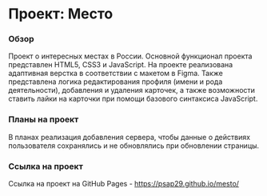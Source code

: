 # Проект: Место

### Обзор

Проект о интересных местах в России. Основной функционал проекта представлен HTML5, CSS3 и JavaScript. На проекте реализована адаптивная верстка в соответствии с макетом в Figma. Также представлена логика редактирования профиля (имени и рода деятельности), добавления и удаления карточек, а также возможности ставить лайки на карточки при помощи базового синтаксиса JavaScript. 

### Планы на проект

В планах реализация добавления сервера, чтобы данные о действиях пользователя сохранялись и не обновлялись при обновлении страницы.

### Ссылка на проект

Ссылка на проект на GitHub Pages - https://psap29.github.io/mesto/ 